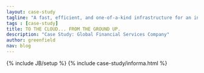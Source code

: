 ```yaml
---
layout: case-study
tagline: "A fast, efficient, and one-of-a-kind infrastructure for an independent financial company."
tags : [case-study]
title: TO THE CLOUD... FROM THE GROUND UP.
description: "Case Study: Global Financial Services Company"
author: greenfield
nav: blog
---
```

{% include JB/setup %}
{% include case-study/informa.html %}
